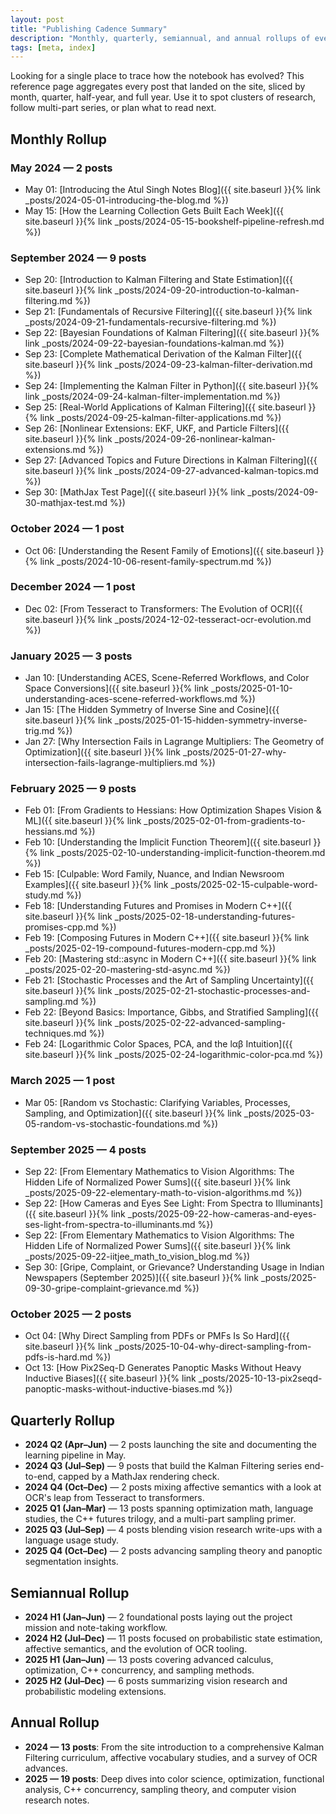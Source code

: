 ```yaml
---
layout: post
title: "Publishing Cadence Summary"
description: "Monthly, quarterly, semiannual, and annual rollups of everything published on Atul Singh Notes."
tags: [meta, index]
---
```


Looking for a single place to trace how the notebook has evolved? This reference page aggregates every post that landed on the site, sliced by month, quarter, half-year, and full year. Use it to spot clusters of research, follow multi-part series, or plan what to read next.

## Monthly Rollup

### May 2024 — 2 posts
- May 01: [Introducing the Atul Singh Notes Blog]({{ site.baseurl }}{% link _posts/2024-05-01-introducing-the-blog.md %})
- May 15: [How the Learning Collection Gets Built Each Week]({{ site.baseurl }}{% link _posts/2024-05-15-bookshelf-pipeline-refresh.md %})

### September 2024 — 9 posts
- Sep 20: [Introduction to Kalman Filtering and State Estimation]({{ site.baseurl }}{% link _posts/2024-09-20-introduction-to-kalman-filtering.md %})
- Sep 21: [Fundamentals of Recursive Filtering]({{ site.baseurl }}{% link _posts/2024-09-21-fundamentals-recursive-filtering.md %})
- Sep 22: [Bayesian Foundations of Kalman Filtering]({{ site.baseurl }}{% link _posts/2024-09-22-bayesian-foundations-kalman.md %})
- Sep 23: [Complete Mathematical Derivation of the Kalman Filter]({{ site.baseurl }}{% link _posts/2024-09-23-kalman-filter-derivation.md %})
- Sep 24: [Implementing the Kalman Filter in Python]({{ site.baseurl }}{% link _posts/2024-09-24-kalman-filter-implementation.md %})
- Sep 25: [Real-World Applications of Kalman Filtering]({{ site.baseurl }}{% link _posts/2024-09-25-kalman-filter-applications.md %})
- Sep 26: [Nonlinear Extensions: EKF, UKF, and Particle Filters]({{ site.baseurl }}{% link _posts/2024-09-26-nonlinear-kalman-extensions.md %})
- Sep 27: [Advanced Topics and Future Directions in Kalman Filtering]({{ site.baseurl }}{% link _posts/2024-09-27-advanced-kalman-topics.md %})
- Sep 30: [MathJax Test Page]({{ site.baseurl }}{% link _posts/2024-09-30-mathjax-test.md %})

### October 2024 — 1 post
- Oct 06: [Understanding the Resent Family of Emotions]({{ site.baseurl }}{% link _posts/2024-10-06-resent-family-spectrum.md %})

### December 2024 — 1 post
- Dec 02: [From Tesseract to Transformers: The Evolution of OCR]({{ site.baseurl }}{% link _posts/2024-12-02-tesseract-ocr-evolution.md %})

### January 2025 — 3 posts
- Jan 10: [Understanding ACES, Scene-Referred Workflows, and Color Space Conversions]({{ site.baseurl }}{% link _posts/2025-01-10-understanding-aces-scene-referred-workflows.md %})
- Jan 15: [The Hidden Symmetry of Inverse Sine and Cosine]({{ site.baseurl }}{% link _posts/2025-01-15-hidden-symmetry-inverse-trig.md %})
- Jan 27: [Why Intersection Fails in Lagrange Multipliers: The Geometry of Optimization]({{ site.baseurl }}{% link _posts/2025-01-27-why-intersection-fails-lagrange-multipliers.md %})

### February 2025 — 9 posts
- Feb 01: [From Gradients to Hessians: How Optimization Shapes Vision & ML]({{ site.baseurl }}{% link _posts/2025-02-01-from-gradients-to-hessians.md %})
- Feb 10: [Understanding the Implicit Function Theorem]({{ site.baseurl }}{% link _posts/2025-02-10-understanding-implicit-function-theorem.md %})
- Feb 15: [Culpable: Word Family, Nuance, and Indian Newsroom Examples]({{ site.baseurl }}{% link _posts/2025-02-15-culpable-word-study.md %})
- Feb 18: [Understanding Futures and Promises in Modern C++]({{ site.baseurl }}{% link _posts/2025-02-18-understanding-futures-promises-cpp.md %})
- Feb 19: [Composing Futures in Modern C++]({{ site.baseurl }}{% link _posts/2025-02-19-compound-futures-modern-cpp.md %})
- Feb 20: [Mastering std::async in Modern C++]({{ site.baseurl }}{% link _posts/2025-02-20-mastering-std-async.md %})
- Feb 21: [Stochastic Processes and the Art of Sampling Uncertainty]({{ site.baseurl }}{% link _posts/2025-02-21-stochastic-processes-and-sampling.md %})
- Feb 22: [Beyond Basics: Importance, Gibbs, and Stratified Sampling]({{ site.baseurl }}{% link _posts/2025-02-22-advanced-sampling-techniques.md %})
- Feb 24: [Logarithmic Color Spaces, PCA, and the lαβ Intuition]({{ site.baseurl }}{% link _posts/2025-02-24-logarithmic-color-pca.md %})

### March 2025 — 1 post
- Mar 05: [Random vs Stochastic: Clarifying Variables, Processes, Sampling, and Optimization]({{ site.baseurl }}{% link _posts/2025-03-05-random-vs-stochastic-foundations.md %})

### September 2025 — 4 posts
- Sep 22: [From Elementary Mathematics to Vision Algorithms: The Hidden Life of Normalized Power Sums]({{ site.baseurl }}{% link _posts/2025-09-22-elementary-math-to-vision-algorithms.md %})
- Sep 22: [How Cameras and Eyes See Light: From Spectra to Illuminants]({{ site.baseurl }}{% link _posts/2025-09-22-how-cameras-and-eyes-ses-light-from-spectra-to-illuminants.md %})
- Sep 22: [From Elementary Mathematics to Vision Algorithms: The Hidden Life of Normalized Power Sums]({{ site.baseurl }}{% link _posts/2025-09-22-iitjee_math_to_vision_blog.md %})
- Sep 30: [Gripe, Complaint, or Grievance? Understanding Usage in Indian Newspapers (September 2025)]({{ site.baseurl }}{% link _posts/2025-09-30-gripe-complaint-grievance.md %})

### October 2025 — 2 posts
- Oct 04: [Why Direct Sampling from PDFs or PMFs Is So Hard]({{ site.baseurl }}{% link _posts/2025-10-04-why-direct-sampling-from-pdfs-is-hard.md %})
- Oct 13: [How Pix2Seq-D Generates Panoptic Masks Without Heavy Inductive Biases]({{ site.baseurl }}{% link _posts/2025-10-13-pix2seqd-panoptic-masks-without-inductive-biases.md %})

## Quarterly Rollup

- **2024 Q2 (Apr–Jun)** — 2 posts launching the site and documenting the learning pipeline in May.
- **2024 Q3 (Jul–Sep)** — 9 posts that build the Kalman Filtering series end-to-end, capped by a MathJax rendering check.
- **2024 Q4 (Oct–Dec)** — 2 posts mixing affective semantics with a look at OCR's leap from Tesseract to transformers.
- **2025 Q1 (Jan–Mar)** — 13 posts spanning optimization math, language studies, the C++ futures trilogy, and a multi-part sampling primer.
- **2025 Q3 (Jul–Sep)** — 4 posts blending vision research write-ups with a language usage study.
- **2025 Q4 (Oct–Dec)** — 2 posts advancing sampling theory and panoptic segmentation insights.

## Semiannual Rollup

- **2024 H1 (Jan–Jun)** — 2 foundational posts laying out the project mission and note-taking workflow.
- **2024 H2 (Jul–Dec)** — 11 posts focused on probabilistic state estimation, affective semantics, and the evolution of OCR tooling.
- **2025 H1 (Jan–Jun)** — 13 posts covering advanced calculus, optimization, C++ concurrency, and sampling methods.
- **2025 H2 (Jul–Dec)** — 6 posts summarizing vision research and probabilistic modeling extensions.

## Annual Rollup

- **2024 — 13 posts**: From the site introduction to a comprehensive Kalman Filtering curriculum, affective vocabulary studies, and a survey of OCR advances.
- **2025 — 19 posts**: Deep dives into color science, optimization, functional analysis, C++ concurrency, sampling theory, and computer vision research notes.
